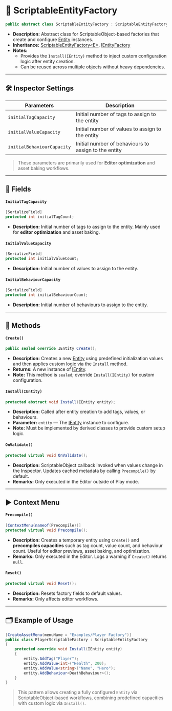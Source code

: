# 🧩️ ScriptableEntityFactory

```csharp
public abstract class ScriptableEntityFactory : ScriptableEntityFactory<IEntity>, IEntityFactory
```

- **Description:** Abstract class for ScriptableObject-based factories that create and
  configure [Entity](../Entities/Entity.md) instances.
- **Inheritance:** [ScriptableEntityFactory\<E>](ScriptableEntityFactory%601.md),
  [IEntityFactory](IEntityFactory.md)
- **Notes:** 
  - Provides the `Install(IEntity)` method to inject custom configuration logic after entity creation.
  -  Can be reused across multiple objects without heavy dependencies.

---

## 🛠 Inspector Settings

| Parameters                 | Description                                          | 
|----------------------------|------------------------------------------------------|
| `initialTagCapacity`       | Initial number of tags to assign to the entity       |
| `initialValueCapacity`     | Initial number of values to assign to the entity     |
| `initialBehaviourCapacity` | Initial number of behaviours to assign to the entity |

> These parameters are primarily used for **Editor optimization** and asset baking workflows.

---

## 🧱 Fields

#### `InitialTagCapacity`

```csharp
[SerializeField]
protected int initialTagCount;
```

- **Description:** Initial number of tags to assign to the entity. Mainly used for **editor optimization** and asset
  baking.

#### `InitialValueCapacity`

```csharp
[SerializeField]
protected int initialValueCount;
```

- **Description:** Initial number of values to assign to the entity.

#### `InitialBehaviourCapacity`

```csharp
[SerializeField]
protected int initialBehaviourCount;
```

- **Description:** Initial number of behaviours to assign to the entity.

---

## 🏹 Methods

#### `Create()`

```csharp
public sealed override IEntity Create();
```

- **Description:** Creates a new [Entity](../Entities/Entity.md) using predefined initialization values and then applies
  custom logic via the `Install` method.
- **Returns:** A new instance of [IEntity](../Entities/IEntity.md).
- **Note:** This method is `sealed`; override `Install(IEntity)` for custom configuration.

#### `Install(IEntity)`

```csharp
protected abstract void Install(IEntity entity);
```

- **Description:** Called after entity creation to add tags, values, or behaviours.
- **Parameter:** `entity` — The [IEntity](../Entities/IEntity.md) instance to configure.
- **Note:** Must be implemented by derived classes to provide custom setup logic.

#### `OnValidate()`

```csharp
protected virtual void OnValidate();
```

- **Description:** ScriptableObject callback invoked when values change in the Inspector. Updates cached metadata by
  calling `Precompile()` by default.
- **Remarks:** Only executed in the Editor outside of Play mode.

---

## ▶️ Context Menu

#### `Precompile()`

```csharp
[ContextMenu(nameof(Precompile))]
protected virtual void Precompile();
```

- **Description:** Creates a temporary entity using `Create()` and **precompiles capacities** such as tag count, value
  count, and behaviour count. Useful for editor previews, asset baking, and optimization.
- **Remarks:** Only executed in the Editor. Logs a warning if `Create()` returns `null`.

#### `Reset()`

```csharp
protected virtual void Reset();
```

- **Description:** Resets factory fields to default values.
- **Remarks:** Only affects editor workflows.

---

## 🗂 Example of Usage

```csharp
[CreateAssetMenu(menuName = "Examples/Player Factory")]
public class PlayerScriptableFactory : ScriptableEntityFactory
{
    protected override void Install(IEntity entity)
    {
        entity.AddTag("Player");
        entity.AddValue<int>("Health", 200);
        entity.AddValue<string>("Name", "Hero");
        entity.AddBehaviour<DeathBehaviour>();
    }
}
```

> This pattern allows creating a fully configured `Entity` via ScriptableObject-based workflows, combining predefined
> capacities with custom logic via `Install()`.